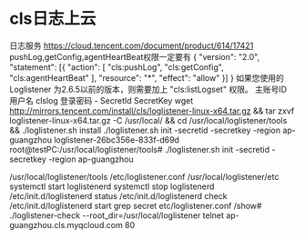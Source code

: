 # cls日志上云
日志服务
https://cloud.tencent.com/document/product/614/17421
pushLog,getConfig,agentHeartBeat权限一定要有
{
"version": "2.0",
"statement": [{
"action": [
"cls:pushLog",
"cls:getConfig",
"cls:agentHeartBeat"
],
"resource": "*",
"effect": "allow"
}]
}
如果您使用的 Loglistener 为2.6.5以前的版本，则需要加上 "cls:listLogset" 权限。
主账号ID 
用户名 clslog
登录密码 -
SecretId 
SecretKey 
wget http://mirrors.tencent.com/install/cls/loglistener-linux-x64.tar.gz && tar zxvf loglistener-linux-x64.tar.gz  -C /usr/local/ && cd /usr/local/loglistener/tools && ./loglistener.sh install
./loglistener.sh init -secretid  -secretkey  -region ap-guangzhou
loglistener-26bc356e-833f-d69d
root@testPC:/usr/local/loglistener/tools# ./loglistener.sh init -secretid  -secretkey  -region ap-guangzhou


/usr/local/loglistener/tools
/etc/loglistener.conf
/usr/local/loglistener/etc
systemctl start loglistenerd
systemctl stop loglistenerd
/etc/init.d/loglistenerd status
/etc/init.d/loglistenerd check
/etc/init.d/loglistenerd start
grep secret etc/loglistener.conf
/show# ./loglistener-check --root_dir=/usr/local/loglistener
telnet ap-guangzhou.cls.myqcloud.com 80
